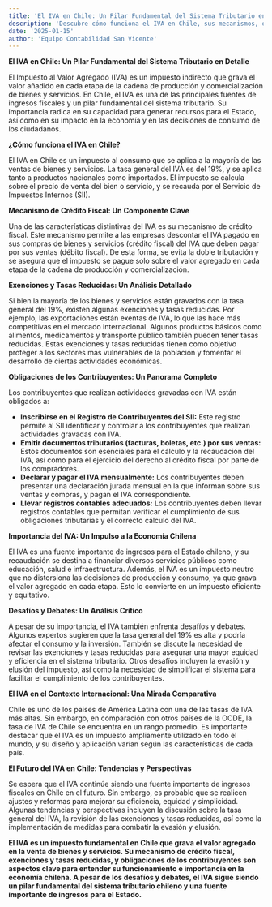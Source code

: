 ```yaml
---
title: 'El IVA en Chile: Un Pilar Fundamental del Sistema Tributario en Detalle'
description: 'Descubre cómo funciona el IVA en Chile, sus mecanismos, obligaciones y desafíos en el contexto nacional e internacional'
date: '2025-01-15'
author: 'Equipo Contabilidad San Vicente'
---
```

**El IVA en Chile: Un Pilar Fundamental del Sistema Tributario en Detalle**

El Impuesto al Valor Agregado (IVA) es un impuesto indirecto que grava el valor añadido en cada etapa de la cadena de producción y comercialización de bienes y servicios. En Chile, el IVA es una de las principales fuentes de ingresos fiscales y un pilar fundamental del sistema tributario. Su importancia radica en su capacidad para generar recursos para el Estado, así como en su impacto en la economía y en las decisiones de consumo de los ciudadanos.

**¿Cómo funciona el IVA en Chile?**

El IVA en Chile es un impuesto al consumo que se aplica a la mayoría de las ventas de bienes y servicios. La tasa general del IVA es del 19%, y se aplica tanto a productos nacionales como importados. El impuesto se calcula sobre el precio de venta del bien o servicio, y se recauda por el Servicio de Impuestos Internos (SII).

**Mecanismo de Crédito Fiscal: Un Componente Clave**

Una de las características distintivas del IVA es su mecanismo de crédito fiscal. Este mecanismo permite a las empresas descontar el IVA pagado en sus compras de bienes y servicios (crédito fiscal) del IVA que deben pagar por sus ventas (débito fiscal). De esta forma, se evita la doble tributación y se asegura que el impuesto se pague solo sobre el valor agregado en cada etapa de la cadena de producción y comercialización.

**Exenciones y Tasas Reducidas: Un Análisis Detallado**

Si bien la mayoría de los bienes y servicios están gravados con la tasa general del 19%, existen algunas exenciones y tasas reducidas. Por ejemplo, las exportaciones están exentas de IVA, lo que las hace más competitivas en el mercado internacional. Algunos productos básicos como alimentos, medicamentos y transporte público también pueden tener tasas reducidas. Estas exenciones y tasas reducidas tienen como objetivo proteger a los sectores más vulnerables de la población y fomentar el desarrollo de ciertas actividades económicas.

**Obligaciones de los Contribuyentes: Un Panorama Completo**

Los contribuyentes que realizan actividades gravadas con IVA están obligados a:

*   **Inscribirse en el Registro de Contribuyentes del SII:** Este registro permite al SII identificar y controlar a los contribuyentes que realizan actividades gravadas con IVA.
*   **Emitir documentos tributarios (facturas, boletas, etc.) por sus ventas:** Estos documentos son esenciales para el cálculo y la recaudación del IVA, así como para el ejercicio del derecho al crédito fiscal por parte de los compradores.
*   **Declarar y pagar el IVA mensualmente:** Los contribuyentes deben presentar una declaración jurada mensual en la que informan sobre sus ventas y compras, y pagan el IVA correspondiente.
*   **Llevar registros contables adecuados:** Los contribuyentes deben llevar registros contables que permitan verificar el cumplimiento de sus obligaciones tributarias y el correcto cálculo del IVA.

**Importancia del IVA: Un Impulso a la Economía Chilena**

El IVA es una fuente importante de ingresos para el Estado chileno, y su recaudación se destina a financiar diversos servicios públicos como educación, salud e infraestructura. Además, el IVA es un impuesto neutro que no distorsiona las decisiones de producción y consumo, ya que grava el valor agregado en cada etapa. Esto lo convierte en un impuesto eficiente y equitativo.

**Desafíos y Debates: Un Análisis Crítico**

A pesar de su importancia, el IVA también enfrenta desafíos y debates. Algunos expertos sugieren que la tasa general del 19% es alta y podría afectar el consumo y la inversión. También se discute la necesidad de revisar las exenciones y tasas reducidas para asegurar una mayor equidad y eficiencia en el sistema tributario. Otros desafíos incluyen la evasión y elusión del impuesto, así como la necesidad de simplificar el sistema para facilitar el cumplimiento de los contribuyentes.

**El IVA en el Contexto Internacional: Una Mirada Comparativa**

Chile es uno de los países de América Latina con una de las tasas de IVA más altas. Sin embargo, en comparación con otros países de la OCDE, la tasa de IVA de Chile se encuentra en un rango promedio. Es importante destacar que el IVA es un impuesto ampliamente utilizado en todo el mundo, y su diseño y aplicación varían según las características de cada país.

**El Futuro del IVA en Chile: Tendencias y Perspectivas**

Se espera que el IVA continúe siendo una fuente importante de ingresos fiscales en Chile en el futuro. Sin embargo, es probable que se realicen ajustes y reformas para mejorar su eficiencia, equidad y simplicidad. Algunas tendencias y perspectivas incluyen la discusión sobre la tasa general del IVA, la revisión de las exenciones y tasas reducidas, así como la implementación de medidas para combatir la evasión y elusión.

**El IVA es un impuesto fundamental en Chile que grava el valor agregado en la venta de bienes y servicios. Su mecanismo de crédito fiscal, exenciones y tasas reducidas, y obligaciones de los contribuyentes son aspectos clave para entender su funcionamiento e importancia en la economía chilena. A pesar de los desafíos y debates, el IVA sigue siendo un pilar fundamental del sistema tributario chileno y una fuente importante de ingresos para el Estado.**


